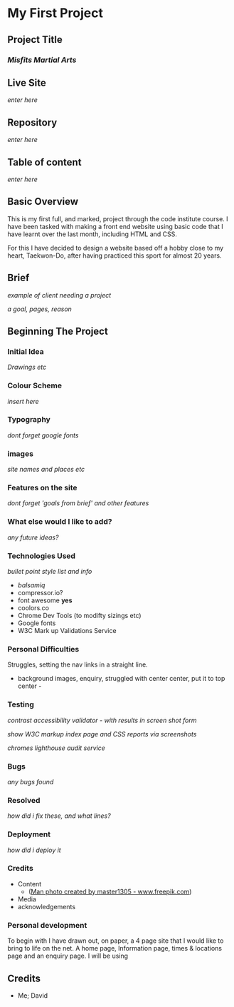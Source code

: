 # **My First Project**

## **Project Title**
### *Misfits Martial Arts*

## Live Site

*enter here*

## Repository

*enter here*

## Table of content

*enter here*

## **Basic Overview**

This is my first full, and marked, project through the code institute course. I have been tasked with making a front end website using basic code that I have learnt over the last month, including HTML and CSS.

For this I have decided to design a website based off a hobby close to my heart, Taekwon-Do, after having practiced this sport for almost 20 years.

## Brief

*example of client needing a project*

*a goal, pages, reason*

## **Beginning The Project**

### Initial Idea

*Drawings etc*

### Colour Scheme

*insert here*

### Typography

*dont forget google fonts*

### images

*site names and places etc*

### Features on the site

*dont forget 'goals from brief' and other features*

### What else would I like to add?

*any future ideas?*

### Technologies Used

*bullet point style list and info*

* *balsamiq*
* compressor.io?
* font awesome  **yes**
* coolors.co
* Chrome Dev Tools (to modifty sizings etc)
* Google fonts
* W3C Mark up Validations Service

### Personal Difficulties

Struggles, setting the nav links in a straight line.
- background images, enquiry, struggled with center center, put it to top center - 

### Testing

*contrast accessibility validator - with results in screen shot form*

*show W3C markup index page and CSS reports via screenshots*

*chromes lighthouse audit service*

### Bugs

*any bugs found*

### Resolved

*how did i fix these, and what lines?*

### Deployment

*how did i deploy it*

### Credits

* Content
  * (<a href='https://www.freepik.com/photos/man'>Man photo created by master1305 - www.freepik.com</a>)
* Media
* acknowledgements

### Personal development

To begin with I have drawn out, on paper, a 4 page site that I would like to bring to life on the net. A home page, Information page, times & locations page and an enquiry page. I will be using 



## Credits
* Me; David